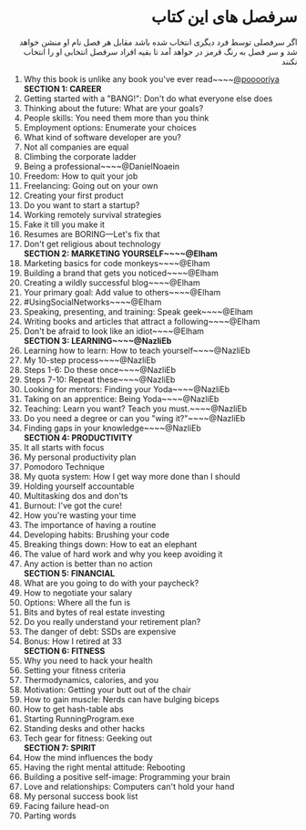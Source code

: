 <h1 dir="rtl">سرفصل های این کتاب</h1>
<p dir="rtl">اگر سرفصلی توسط فرد دیگری انتخاب شده باشد مقابل هر فصل نام او منشن خواهد شد و سر فصل به رنگ قرمز در خواهد آمد تا بقیه افراد سرفصل انتخابی او را انتخاب نکنند</p>
<ol>
  <li ><span color="red">Why this book is unlike any book you've ever read</span>~~~~<a href="https://github.com/pooooriya"><span>@pooooriya</span></a></li>
  <b>SECTION 1: CAREER</b>
  <li>Getting started with a "BANG!": Don't do what everyone else does</li>
<li>Thinking about the future: What are your goals?</li>
<li>People skills: You need them more than you think</li>
<li>Employment options: Enumerate your choices</li>
<li>What kind of software developer are you?</li>
<li>Not all companies are equal</li>
<li>Climbing the corporate ladder</li>
  <li ><span color="red">Being a professional</span>~~~~<span>@DanielNoaein</span></li>
<li>Freedom: How to quit your job</li>
<li>Freelancing: Going out on your own</li>
<li>Creating your first product</li>
<li>Do you want to start a startup?</li>
<li>Working remotely survival strategies</li>
<li>Fake it till you make it</li>
<li>Resumes are BORING—Let's fix that</li>
<li>Don't get religious about technology</li>
<b><span color="red">SECTION 2: MARKETING YOURSELF</span>~~~~<span>@Elham</span></b>
<li><span color="red">Marketing basics for code monkeys</span>~~~~<span>@Elham</span></li>
<li><span color="red">Building a brand that gets you noticed</span>~~~~<span>@Elham</span></li>
<li><span color="red">Creating a wildly successful blog</span>~~~~<span>@Elham</span></li>
<li><span color="red">Your primary goal: Add value to others</span>~~~~<span>@Elham</span></li>
<li><span color="red">#UsingSocialNetworks</span>~~~~<span>@Elham</span></li>
<li><span color="red">Speaking, presenting, and training: Speak geek</span>~~~~<span>@Elham</span></li>
<li><span color="red">Writing books and articles that attract a following</span>~~~~<span>@Elham</span></li>
<li><span color="red">Don't be afraid to look like an idiot</span>~~~~<span>@Elham</span></li>
<b><span color="red">SECTION 3: LEARNING</span>~~~~<span>@NazliEb</span></b>
<li><span color="red">Learning how to learn: How to teach yourself</span>~~~~<span>@NazliEb</span></li>
<li><span color="red">My 10-step process</span>~~~~<span>@NazliEb</span></li>
<li><span color="red">Steps 1-6: Do these once</span>~~~~<span>@NazliEb</span></li>
<li><span color="red">Steps 7-10: Repeat these</span>~~~~<span>@NazliEb</span></li>
<li><span color="red">Looking for mentors: Finding your Yoda</span>~~~~<span>@NazliEb</span></li>
<li><span color="red">Taking on an apprentice: Being Yoda</span>~~~~<span>@NazliEb</span></li>
<li><span color="red">Teaching: Learn you want? Teach you must.</span>~~~~<span>@NazliEb</span></li>
<li><span color="red">Do you need a degree or can you "wing it?"</span>~~~~<span>@NazliEb</span></li>
<li><span color="red">Finding gaps in your knowledge</span>~~~~<span>@NazliEb</span></li>
<b>SECTION 4: PRODUCTIVITY</b>
<li>It all starts with focus</li>
<li>My personal productivity plan</li>
<li>Pomodoro Technique</li>
<li>My quota system: How I get way more done than I should</li>
<li>Holding yourself accountable</li>
<li>Multitasking dos and don'ts</li>
<li>Burnout: I've got the cure!</li>
<li>How you're wasting your time</li>
<li>The importance of having a routine</li>
<li>Developing habits: Brushing your code</li>
<li>Breaking things down: How to eat an elephant</li>
<li>The value of hard work and why you keep avoiding it</li>
<li>Any action is better than no action</li>
  <b>SECTION 5: FINANCIAL</b>
<li>What are you going to do with your paycheck?</li>
<li>How to negotiate your salary</li>
<li>Options: Where all the fun is</li>
<li>Bits and bytes of real estate investing</li>
<li>Do you really understand your retirement plan?</li>
<li>The danger of debt: SSDs are expensive</li>
<li>Bonus: How I retired at 33</li>
<b>SECTION 6: FITNESS</b>
<li>Why you need to hack your health</li>
<li>Setting your fitness criteria</li>
<li>Thermodynamics, calories, and you</li>
<li>Motivation: Getting your butt out of the chair</li>
<li>How to gain muscle: Nerds can have bulging biceps</li>
<li>How to get hash-table abs</li>
<li>Starting RunningProgram.exe</li>
<li>Standing desks and other hacks</li>
<li>Tech gear for fitness: Geeking out</li>
  <b>SECTION 7: SPIRIT</b>
<li>How the mind influences the body</li>
<li>Having the right mental attitude: Rebooting</li>
<li>Building a positive self-image: Programming your brain</li>
<li>Love and relationships: Computers can't hold your hand</li>
<li>My personal success book list</li>
<li>Facing failure head-on</li>
<li>Parting words</li>
  </ul>
